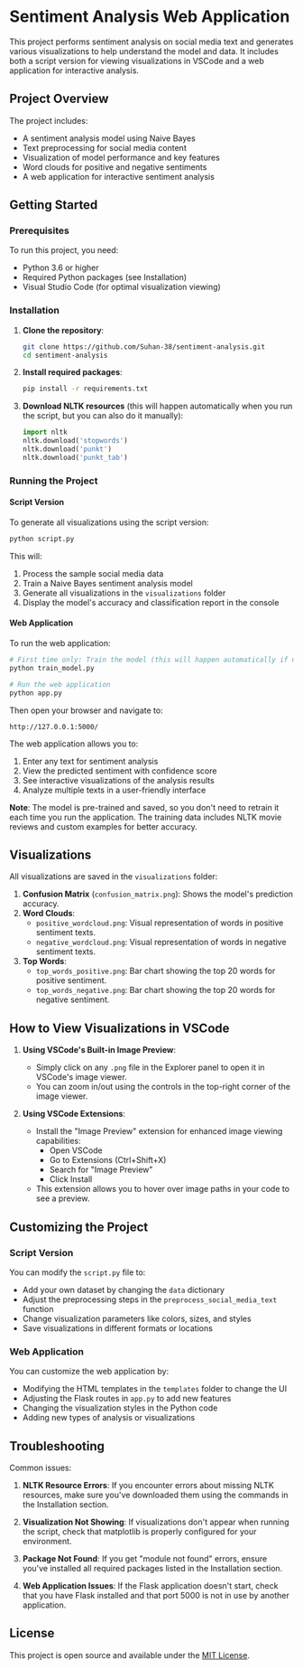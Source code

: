 # Sentiment Analysis Web Application

This project performs sentiment analysis on social media text and generates various visualizations to help understand the model and data. It includes both a script version for viewing visualizations in VSCode and a web application for interactive analysis.

## Project Overview

The project includes:
- A sentiment analysis model using Naive Bayes
- Text preprocessing for social media content
- Visualization of model performance and key features
- Word clouds for positive and negative sentiments
- A web application for interactive sentiment analysis

## Getting Started

### Prerequisites

To run this project, you need:

- Python 3.6 or higher
- Required Python packages (see Installation)
- Visual Studio Code (for optimal visualization viewing)

### Installation

1. **Clone the repository**:
   ```bash
   git clone https://github.com/Suhan-38/sentiment-analysis.git
   cd sentiment-analysis
   ```

2. **Install required packages**:
   ```bash
   pip install -r requirements.txt
   ```

3. **Download NLTK resources** (this will happen automatically when you run the script, but you can also do it manually):
   ```python
   import nltk
   nltk.download('stopwords')
   nltk.download('punkt')
   nltk.download('punkt_tab')
   ```

### Running the Project

#### Script Version

To generate all visualizations using the script version:

```bash
python script.py
```

This will:
1. Process the sample social media data
2. Train a Naive Bayes sentiment analysis model
3. Generate all visualizations in the `visualizations` folder
4. Display the model's accuracy and classification report in the console

#### Web Application

To run the web application:

```bash
# First time only: Train the model (this will happen automatically if needed)
python train_model.py

# Run the web application
python app.py
```

Then open your browser and navigate to:
```
http://127.0.0.1:5000/
```

The web application allows you to:
1. Enter any text for sentiment analysis
2. View the predicted sentiment with confidence score
3. See interactive visualizations of the analysis results
4. Analyze multiple texts in a user-friendly interface

**Note**: The model is pre-trained and saved, so you don't need to retrain it each time you run the application. The training data includes NLTK movie reviews and custom examples for better accuracy.

## Visualizations

All visualizations are saved in the `visualizations` folder:

1. **Confusion Matrix** (`confusion_matrix.png`): Shows the model's prediction accuracy.
2. **Word Clouds**:
   - `positive_wordcloud.png`: Visual representation of words in positive sentiment texts.
   - `negative_wordcloud.png`: Visual representation of words in negative sentiment texts.
3. **Top Words**:
   - `top_words_positive.png`: Bar chart showing the top 20 words for positive sentiment.
   - `top_words_negative.png`: Bar chart showing the top 20 words for negative sentiment.

## How to View Visualizations in VSCode

1. **Using VSCode's Built-in Image Preview**:
   - Simply click on any `.png` file in the Explorer panel to open it in VSCode's image viewer.
   - You can zoom in/out using the controls in the top-right corner of the image viewer.

2. **Using VSCode Extensions**:
   - Install the "Image Preview" extension for enhanced image viewing capabilities:
     - Open VSCode
     - Go to Extensions (Ctrl+Shift+X)
     - Search for "Image Preview"
     - Click Install
   - This extension allows you to hover over image paths in your code to see a preview.

## Customizing the Project

### Script Version
You can modify the `script.py` file to:
- Add your own dataset by changing the `data` dictionary
- Adjust the preprocessing steps in the `preprocess_social_media_text` function
- Change visualization parameters like colors, sizes, and styles
- Save visualizations in different formats or locations

### Web Application
You can customize the web application by:
- Modifying the HTML templates in the `templates` folder to change the UI
- Adjusting the Flask routes in `app.py` to add new features
- Changing the visualization styles in the Python code
- Adding new types of analysis or visualizations

## Troubleshooting

Common issues:

1. **NLTK Resource Errors**: If you encounter errors about missing NLTK resources, make sure you've downloaded them using the commands in the Installation section.

2. **Visualization Not Showing**: If visualizations don't appear when running the script, check that matplotlib is properly configured for your environment.

3. **Package Not Found**: If you get "module not found" errors, ensure you've installed all required packages listed in the Installation section.

4. **Web Application Issues**: If the Flask application doesn't start, check that you have Flask installed and that port 5000 is not in use by another application.

## License

This project is open source and available under the [MIT License](https://opensource.org/licenses/MIT).
